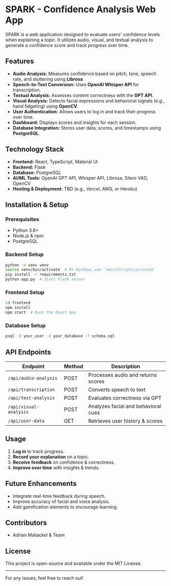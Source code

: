 # SPARK - Confidence Analysis Web App

SPARK is a web application designed to evaluate users' confidence levels when explaining a topic. It utilizes audio, visual, and textual analysis to generate a confidence score and track progress over time.

## Features
- **Audio Analysis:** Measures confidence based on pitch, tone, speech rate, and stuttering using **Librosa**
- **Speech-to-Text Conversion:** Uses **OpenAI Whisper API** for transcription.
- **Textual Analysis:** Assesses content correctness with the **GPT API**.
- **Visual Analysis:** Detects facial expressions and behavioral signals (e.g., hand fidgeting) using **OpenCV**.
- **User Authentication:** Allows users to log in and track their progress over time.
- **Dashboard:** Displays scores and insights for each session.
- **Database Integration:** Stores user data, scores, and timestamps using **PostgreSQL**.

## Technology Stack
- **Frontend:** React, TypeScript, Material UI
- **Backend:** Flask
- **Database:** PostgreSQL
- **AI/ML Tools:** OpenAI GPT API, Whisper API, Librosa, Silero VAD, OpenCV
- **Hosting & Deployment:** TBD (e.g., Vercel, AWS, or Heroku)

## Installation & Setup
### Prerequisites
- Python 3.8+
- Node.js & npm
- PostgreSQL

### Backend Setup
```bash
python -m venv venv
source venv/bin/activate  # On Windows use `venv\Scripts\activate`
pip install -r requirements.txt
python app.py  # Start Flask server
```

### Frontend Setup
```bash
cd frontend
npm install
npm start  # Runs the React app
```

### Database Setup
```bash
psql -U your_user -d your_database -f schema.sql
```

## API Endpoints
| Endpoint                 | Method | Description                          |
|--------------------------|--------|--------------------------------------|
| `/api/audio-analysis`    | POST   | Processes audio and returns scores  |
| `/api/transcription`     | POST   | Converts speech to text             |
| `/api/text-analysis`     | POST   | Evaluates correctness via GPT       |
| `/api/visual-analysis`   | POST   | Analyzes facial and behavioral cues |
| `/api/user-data`         | GET    | Retrieves user history & scores     |

## Usage
1. **Log in** to track progress.
2. **Record your explanation** on a topic.
3. **Receive feedback** on confidence & correctness.
4. **Improve over time** with insights & trends.

## Future Enhancements
- Integrate real-time feedback during speech.
- Improve accuracy of facial and voice analysis.
- Add gamification elements to encourage learning.

## Contributors
- Adrian Maliackel & Team

## License
This project is open-source and available under the MIT License.

---

For any issues, feel free to reach out!

